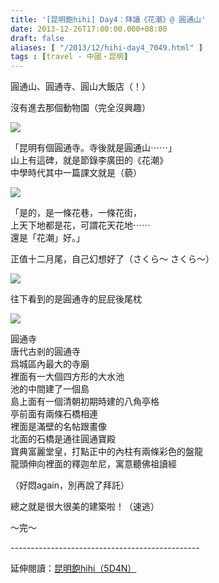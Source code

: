 ```yaml
---
title: '[昆明飽hihi] Day4：拜讀《花潮》@ 圓通山'
date: 2013-12-26T17:00:00.000+08:00
draft: false
aliases: [ "/2013/12/hihi-day4_7049.html" ]
tags : [travel - 中國・昆明]
---
```


圓通山、圓通寺、圓山大飯店（！）  
  
沒有進去那個動物園（完全沒興趣）  

[![](https://1.bp.blogspot.com/-g_8OSbi-JX8/XCiXtoi5ZqI/AAAAAAAADYM/-7I7oYtBjRUg7sAzMMvSA6DLjlshmqAKgCLcBGAs/s640/50.jpg)](https://1.bp.blogspot.com/-g_8OSbi-JX8/XCiXtoi5ZqI/AAAAAAAADYM/-7I7oYtBjRUg7sAzMMvSA6DLjlshmqAKgCLcBGAs/s1600/50.jpg)

「昆明有個圓通寺。寺後就是圓通山⋯⋯」  
山上有這碑，就是節錄李廣田的《花潮》  
中學時代其中一篇課文就是（藐）  

[![](https://2.bp.blogspot.com/-zJ14pzES2PU/XCiX6BRv1jI/AAAAAAAADYQ/bxXH95FTXdg7OedXKwbcVeIGoFCSLV0ngCLcBGAs/s640/51.jpg)](https://2.bp.blogspot.com/-zJ14pzES2PU/XCiX6BRv1jI/AAAAAAAADYQ/bxXH95FTXdg7OedXKwbcVeIGoFCSLV0ngCLcBGAs/s1600/51.jpg)

「是的，是一條花巷，一條花街，  
上天下地都是花，可謂花天花地⋯⋯  
還是「花潮」好。」  
  
正值十二月尾，自己幻想好了（さくら～ さくら～）  

[![](https://1.bp.blogspot.com/-QRcnwg6Szlk/XCiYAqKh-cI/AAAAAAAADYY/tJmryviA-_ofJ8QD_2OTUGIVsHKVOTWaQCLcBGAs/s640/52.jpg)](https://1.bp.blogspot.com/-QRcnwg6Szlk/XCiYAqKh-cI/AAAAAAAADYY/tJmryviA-_ofJ8QD_2OTUGIVsHKVOTWaQCLcBGAs/s1600/52.jpg)

往下看到的是圓通寺的屁屁後尾枕  

[![](https://2.bp.blogspot.com/-sMk4gf3cxI8/XCiYFSzIpaI/AAAAAAAADYc/-pgUxiIMG1MibmDj_6pvsU279d0k6qEzgCLcBGAs/s640/53.jpg)](https://2.bp.blogspot.com/-sMk4gf3cxI8/XCiYFSzIpaI/AAAAAAAADYc/-pgUxiIMG1MibmDj_6pvsU279d0k6qEzgCLcBGAs/s1600/53.jpg)

圓通寺  
唐代古剎的圓通寺  
爲城區內最大的寺廟  
裡面有一大個四方形的大水池  
池的中間建了一個島  
島上面有一個清朝初期時建的八角亭格  
亭前面有兩條石橋相連  
裡面是滿壁的名帖跟畫像  
北面的石橋是通往圓通寶殿  
寶典富麗堂皇，打點正中的內柱有兩條彩色的盤龍  
龍頭伸向裡面的釋迦牟尼，寓意聽佛祖讀經  
  
（好悶again，別再說了拜託）  
  
  
總之就是很大很美的建築啦！（速逃）  
  
  
  
～完～  
  
\-----------------------------------------------  
  
延伸閱讀：[昆明飽hihi（5D4N）](http://www.hidie.net/2013/12/hihi5d4n.html)